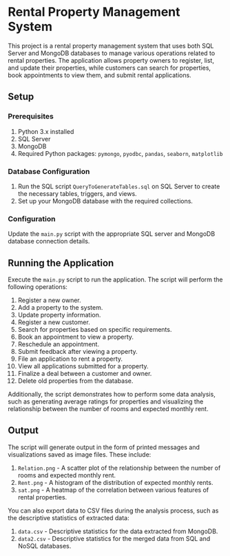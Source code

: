 # Rental Property Management System

This project is a rental property management system that uses both SQL Server and MongoDB databases to manage various operations related to rental properties. The application allows property owners to register, list, and update their properties, while customers can search for properties, book appointments to view them, and submit rental applications.

## Setup

### Prerequisites

1. Python 3.x installed
2. SQL Server
3. MongoDB
4. Required Python packages: `pymongo`, `pyodbc`, `pandas`, `seaborn`, `matplotlib`

### Database Configuration

1. Run the SQL script `QueryToGenerateTables.sql` on SQL Server to create the necessary tables, triggers, and views.
2. Set up your MongoDB database with the required collections.

### Configuration

Update the `main.py` script with the appropriate SQL server and MongoDB database connection details.

## Running the Application

Execute the `main.py` script to run the application. The script will perform the following operations:

1. Register a new owner.
2. Add a property to the system.
3. Update property information.
4. Register a new customer.
5. Search for properties based on specific requirements.
6. Book an appointment to view a property.
7. Reschedule an appointment.
8. Submit feedback after viewing a property.
9. File an application to rent a property.
10. View all applications submitted for a property.
11. Finalize a deal between a customer and owner.
12. Delete old properties from the database.

Additionally, the script demonstrates how to perform some data analysis, such as generating average ratings for properties and visualizing the relationship between the number of rooms and expected monthly rent.

## Output

The script will generate output in the form of printed messages and visualizations saved as image files. These include:

1. `Relation.png` - A scatter plot of the relationship between the number of rooms and expected monthly rent.
2. `Rent.png` - A histogram of the distribution of expected monthly rents.
3. `sat.png` - A heatmap of the correlation between various features of rental properties.

You can also export data to CSV files during the analysis process, such as the descriptive statistics of extracted data:

1. `data.csv` - Descriptive statistics for the data extracted from MongoDB.
2. `data2.csv` - Descriptive statistics for the merged data from SQL and NoSQL databases.
